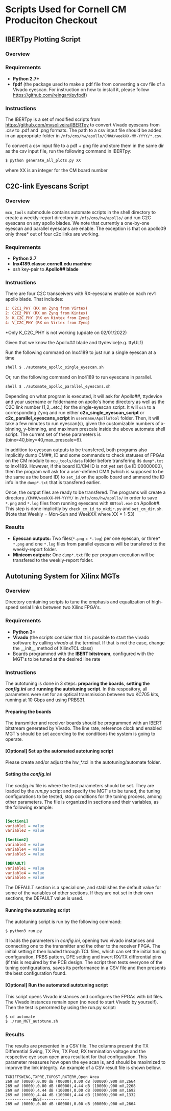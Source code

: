 # Scripts Used for Cornell CM Produciton Checkout

## IBERTpy Plotting Script
### Overview
### Requirements
- **Python 2.7+**
- **fpdf** (the package used to make a pdf file from converting a csv file of a Vivado eyescan. For instruction on how to install it, please follow https://github.com/reingart/pyfpdf) 
### Instructions
The IBERTpy is a set of modified scripts from https://github.com/mvsoliveira/IBERTpy to convert Vivado eyescans from .csv to .pdf and .png formats. The path to a csv input file should be added in an appropriate folder in `/nfs/cms/hw/apollo/CM##/weekXX-MM-YYYY/*.csv`. 

To convert a csv input file to a pdf + png file and store them in the same dir as the csv input file, run the following command in IBERTpy:
```sh
$ python generate_all_plots.py XX  
```
where XX is an integer for the CM board number

## C2C-link Eyescans Script

### Overview
`mcu_tools` submodule contains automate scripts in the shell directory to create a weekly-report directory in `/nfs/cms/hw/apollo/` and run C2C eyescans on any apollo blades. We note that currently a one-by-one eyescan and parallel eyescans are enable. The exception is that on apollo09 only three* out of four c2c links are working.  
### Requirements
- **Python 2.7** 
- **lnx4189.classe.cornell.edu machine** 
- ssh key-pair to **Apollo## blade**
### Instructions
There are four C2C transceivers with RX-eyescans enable on each rev1 apollo blade. That includes:
```INI
1: C2C1_PHY (RX on Zynq from Virtex)
2: C2C2_PHY (RX on Zynq from Kintex)
3: K_C2C_PHY (RX on Kintex from Zynq)
4: V_C2C_PHY (RX on Virtex from Zynq)
```

*Only K_C2C_PHY is not working (update on 02/01/2022)

Given that we know the Apollo## blade and ttydevice(e.g. ttyUL1)

Run the following command on lnx4189 to just run a single eyescan at a time
```sh
shell $ ./automate_apollo_single_eyescan.sh
```
Or, run the following command on lnx4189 to run eyescans in parallel. 
```sh
shell $ ./automate_apollo_parallel_eyescans.sh
```

Depending on what program is executed, it will ask for Apollo##, ttydevice and your username or foldername on apollo's home directory as well as the C2C link number (1,2,..etc.) for the single-eyescan script. It will `ssh` to a corresponding Zynq and run either **c2c_single_eyescan_script** or **c2c_parallel_eyescans_script** in `username/ApolloTool` folder. Then, it will take a few minutes to run eyescan(s), given the customizable numbers of x-binning, y-binnning, and maximum prescale inside the above automate shell script. The current set of these parameters is {binx=40,biny=40,max_prescale=6}. 

In addition to eyescan outputs to be transfered, both programs also implicitly dump CM##, ID and some commands to check statuses of FPGAs on the CM module to `mcu_tools/data` folder before transfering its `dump*.txt` to lnx4189. However, if the board ID/CM ID is not yet set (i.e ID:00000000), then the program will ask for a user-defined CM# (which is supposed to be the same as the board ID) to `set_id` on the apollo board and ammend the ID info in the `dump*.txt` that is transfered earlier. 

Once, the output files are ready to be transfered. The programs will create a directory `/CM##/weekXX-MM-YYYY/` in `/nfs/cms/hw/apollo/` in order to save `*.png` and `*.log` files from running eyescans with `BUTool.exe` on Apollo##. This step is done implicitly by `check_cm_id_to_mkdir.py` and `set_cm_dir.sh`. (Note that Weekly = Mon-Sun and WeekXX where XX = 1-53)


### Results

* **Eyescan outputs:** Two files(`*.png` + `*.log`) per one eyescan, or three* `*.png` and one `*.log` files from parallel eyescans will be transfered to the weekly-report folder. 
* **Minicom outputs:** One `dump*.txt` file per program execution will be transfered to the weekly-report folder. 

## Autotuning System for Xilinx MGTs

### Overview
Directory containing scripts to tune the emphasis and equalization of
high-speed serial links between two Xilinx FPGA's.

### Requirements
- **Python 3+**
- **Vivado** (the scripts consider that it is possible to start the vivado
  software by calling *vivado* at the terminal. If that is not the case, change
  the \_\_init\_\_ method of XilinxTCL class)
- Boards programmed with the **IBERT bitstream**, configured with the MGT's to
  be tuned at the desired line rate

### Instructions
The autotuning is done in 3 steps: **preparing the boards**, **setting the
*config.ini*** and **running the autotuning script**. In this respository, all
parameters were set for an optical transmission between two KC705 kits, running
at 10 Gbps and using PRBS31.

#### Preparing the boards
The transmitter and receiver boards should be programmed with an IBERT bitstream
generated by Vivado. The line rate, reference clock and enabled MGT's should be
set according to the conditions the system is going to operate.

#### [Optional] Set up the automated autotuning script
Please create and/or adjust the hw_*.tcl in the autotuning/automate folder.

#### Setting the *config.ini*
The *config.ini* file is where the test parameters should be set. They are
loaded by the *run.py* script and specify the MGT's to be tuned, the tuning
configurations to be tested, stop conditions for the tuning process, among other
parameters. The file is organized in sections and their variables, as the
following example:

```INI

[Section1]
variable1 = value
variable2 = value

[Section2]
variable3 = value
variable4 = value
variable5 = value

[DEFAULT]
variable1 = value
variable4 = value
variable5 = value

```

The DEFAULT section is a special one, and stablishes the default value for some
of the variables of other sections. If they are not set in their own sections,
the DEFAULT value is used.

#### Running the autotuning script
The autotuning script is run by the following command:

```sh
$ python3 run.py
```

It loads the parameters in *config.ini*, opening two vivado instances and
connecting one to the transmitter and the other to the receiver FPGA. The
initial setting it then loaded through TCL files, which can set the initial
tuning configuration, PRBS pattern, DFE setting and invert RX/TX differential
pins (if this is required by the PCB design. The script then tests everyone of
the tuning configurations, saves its performance in a CSV file and then presents
the best configuration found.

#### [Optional] Run the automated autotuning script
This script opens Vivado instances and configures the FPGAs with bit files. The 
Vivado instances remain open (no need to start Vivado by yourself). Then the test 
is perormed by using the run.py script:

```sh
$ cd automate
$ ./run_MGT_autotune.sh
```

### Results
The results are presented in a CSV file. The columns present the TX Differential
Swing, TX Pre, TX Post, RX termination voltage and the respective eye scan open
area resultant for that configuration. This parameter measures how open the eye
scan is, and should be maximized to improve the link integrity. An example of a
CSV result file is shown bellow.

```CSV
TXDIFFSWING,TXPRE,TXPOST,RXTERM,Open Area
269 mV (0000),0.00 dB (00000),0.00 dB (00000),900 mV,2664
269 mV (0000),0.00 dB (00000),4.44 dB (10000),900 mV,2268
269 mV (0000),4.44 dB (10000),0.00 dB (00000),900 mV,1692
269 mV (0000),4.44 dB (10000),4.44 dB (10000),900 mV,1332
------------BEST------------
269 mV (0000),0.00 dB (00000),0.00 dB (00000),900 mV,2664

```
